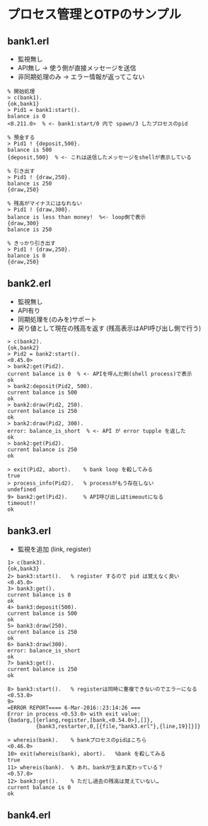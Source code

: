 プロセス管理とOTPのサンプル
===========================

bank1.erl
---------

* 監視無し
* API無し → 使う側が直接メッセージを送信
* 非同期処理のみ → エラー情報が返ってこない

```
% 開始処理
> c(bank1).
{ok,bank1}
> Pid1 = bank1:start().
balance is 0
<0.211.0>  % <- bank1:start/0 内で spawn/3 したプロセスのpid

% 預金する
> Pid1 ! {deposit,500}.
balance is 500
{deposit,500}  % <- これは送信したメッセージをshellが表示している

% 引き出す
> Pid1 ! {draw,250}.
balance is 250
{draw,250}

% 残高がマイナスにはなれない
> Pid1 ! {draw,300}.
balance is less than money!  %<- loop側で表示
{draw,300}
balance is 250

% きっかり引き出す
> Pid1 ! {draw,250}.
balance is 0
{draw,250}
```

bank2.erl
---------

* 監視無し
* API有り
* 同期処理を(のみを)サポート
* 戻り値として現在の残高を返す (残高表示はAPI呼び出し側で行う)

```
> c(bank2).
{ok,bank2}
> Pid2 = bank2:start().
<0.45.0>
> bank2:get(Pid2).
current balance is 0  % <- APIを呼んだ側(shell process)で表示
ok
> bank2:deposit(Pid2, 500).
current balance is 500
ok
> bank2:draw(Pid2, 250).
current balance is 250
ok
> bank2:draw(Pid2, 300).
error: balance_is_short  % <- API が error tupple を返した
ok
> bank2:get(Pid2).
current balance is 250
ok

> exit(Pid2, abort).    % bank loop を殺してみる
true
> process_info(Pid2).   % processがもう存在しない
undefined
9> bank2:get(Pid2).     % API呼び出しはtimeoutになる
timeout!!
ok
```

bank3.erl
---------

* 監視を追加 (link, register)

```
1> c(bank3).
{ok,bank3}
2> bank3:start().   % register するので pid は覚えなく良い
<0.45.0>
3> bank3:get().
current balance is 0
ok
4> bank3:deposit(500).
current balance is 500
ok
5> bank3:draw(250).
current balance is 250
ok
6> bank3:draw(300).
error: balance_is_short
ok
7> bank3:get().
current balance is 250
ok

8> bank3:start().   % registerは同時に重複できないのでエラーになる
<0.53.0>
9> 
=ERROR REPORT==== 6-Mar-2016::23:14:26 ===
Error in process <0.53.0> with exit value:
{badarg,[{erlang,register,[bank,<0.54.0>],[]},
         {bank3,restarter,0,[{file,"bank3.erl"},{line,19}]}]}

> whereis(bank).    % bankプロセスのpidはこちら
<0.46.0>
10> exit(whereis(bank), abort).   %bank を殺してみる
true
11> whereis(bank).  % あれ、bankが生まれ変わっている？
<0.57.0>
12> bank3:get().    % ただし過去の残高は覚えていない…
current balance is 0
ok
```

bank4.erl
---------


